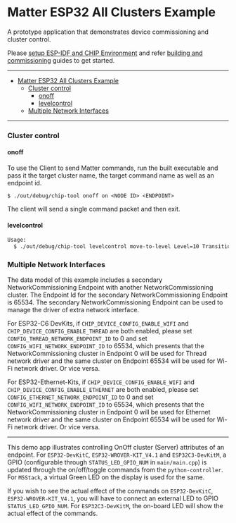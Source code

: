 # Matter ESP32 All Clusters Example

A prototype application that demonstrates device commissioning and cluster
control.

Please
[setup ESP-IDF and CHIP Environment](../../../docs/guides/esp32/setup_idf_chip.md)
and refer
[building and commissioning](../../../docs/guides/esp32/build_app_and_commission.md)
guides to get started.

---

- [Matter ESP32 All Clusters Example](#matter-esp32-all-clusters-example)
    - [Cluster control](#cluster-control)
      - [onoff](#onoff)
      - [levelcontrol](#levelcontrol)
    - [Multiple Network Interfaces](#multiple-network-interfaces)

---

### Cluster control

#### onoff

To use the Client to send Matter commands, run the built executable and pass it
the target cluster name, the target command name as well as an endpoint id.

```
$ ./out/debug/chip-tool onoff on <NODE ID> <ENDPOINT>
```

The client will send a single command packet and then exit.

#### levelcontrol

```bash
Usage:
  $ ./out/debug/chip-tool levelcontrol move-to-level Level=10 TransitionTime=0 OptionMask=0 OptionOverride=0 <NODE ID> <ENDPOINT>
```

### Multiple Network Interfaces

The data model of this example includes a secondary NetworkCommissioning
Endpoint with another NetworkCommissioning cluster. The Endpoint Id for the
secondary NetworkCommissioning Endpoint is 65534. The secondary
NetworkCommissioning Endpoint can be used to manage the driver of extra network
interface.

For ESP32-C6 DevKits, if `CHIP_DEVICE_CONFIG_ENABLE_WIFI` and
`CHIP_DEVICE_CONFIG_ENABLE_THREAD` are both enabled, please set
`CONFIG_THREAD_NETWORK_ENDPOINT_ID` to 0 and set `CONFIG_WIFI_NETWORK_ENDPOINT_ID`
to 65534, which presents that the NetworkCommissioning cluster in Endpoint 0 will
be used for Thread network driver and the same cluster on Endpoint 65534 will be
used for Wi-Fi network driver. Or vice versa.

For ESP32-Ethernet-Kits, if `CHIP_DEVICE_CONFIG_ENABLE_WIFI` and
`CHIP_DEVICE_CONFIG_ENABLE_ETHERNET` are both enabled, please set
`CONFIG_ETHERNET_NETWORK_ENDPOINT_ID` to 0 and set `CONFIG_WIFI_NETWORK_ENDPOINT_ID`
to 65534, which presents that the NetworkCommissioning cluster in Endpoint 0 will be
used for Ethernet network driver and the same cluster on Endpoint 65534 will be used
for Wi-Fi network driver. Or vice versa.

---

This demo app illustrates controlling OnOff cluster (Server) attributes of an
endpoint. For `ESP32-DevKitC`, `ESP32-WROVER-KIT_V4.1` and `ESP32C3-DevKitM`, a
GPIO (configurable through `STATUS_LED_GPIO_NUM` in `main/main.cpp`) is updated
through the on/off/toggle commands from the `python-controller`. For `M5Stack`,
a virtual Green LED on the display is used for the same.

If you wish to see the actual effect of the commands on `ESP32-DevKitC`,
`ESP32-WROVER-KIT_V4.1`, you will have to connect an external LED to GPIO
`STATUS_LED_GPIO_NUM`. For `ESP32C3-DevKitM`, the on-board LED will show the
actual effect of the commands.
